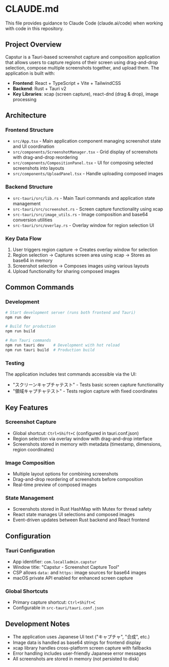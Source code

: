 # CLAUDE.md

This file provides guidance to Claude Code (claude.ai/code) when working with code in this repository.

## Project Overview

Capstur is a Tauri-based screenshot capture and composition application that allows users to capture regions of their screen using drag-and-drop selection, compose multiple screenshots together, and upload them. The application is built with:

- **Frontend**: React + TypeScript + Vite + TailwindCSS
- **Backend**: Rust + Tauri v2
- **Key Libraries**: xcap (screen capture), react-dnd (drag & drop), image processing

## Architecture

### Frontend Structure
- `src/App.tsx` - Main application component managing screenshot state and UI coordination
- `src/components/ScreenshotManager.tsx` - Grid display of screenshots with drag-and-drop reordering
- `src/components/CompositionPanel.tsx` - UI for composing selected screenshots into layouts
- `src/components/UploadPanel.tsx` - Handle uploading composed images

### Backend Structure
- `src-tauri/src/lib.rs` - Main Tauri commands and application state management
- `src-tauri/src/screenshot.rs` - Screen capture functionality using xcap
- `src-tauri/src/image_utils.rs` - Image composition and base64 conversion utilities
- `src-tauri/src/overlay.rs` - Overlay window for region selection UI

### Key Data Flow
1. User triggers region capture → Creates overlay window for selection
2. Region selection → Captures screen area using xcap → Stores as base64 in memory
3. Screenshot selection → Composes images using various layouts
4. Upload functionality for sharing composed images

## Common Commands

### Development
```bash
# Start development server (runs both frontend and Tauri)
npm run dev

# Build for production
npm run build

# Run Tauri commands
npm run tauri dev    # Development with hot reload
npm run tauri build  # Production build
```

### Testing
The application includes test commands accessible via the UI:
- "スクリーンキャプチャテスト" - Tests basic screen capture functionality
- "領域キャプチャテスト" - Tests region capture with fixed coordinates

## Key Features

### Screenshot Capture
- Global shortcut: `Ctrl+Shift+C` (configured in tauri.conf.json)
- Region selection via overlay window with drag-and-drop interface
- Screenshots stored in memory with metadata (timestamp, dimensions, region coordinates)

### Image Composition
- Multiple layout options for combining screenshots
- Drag-and-drop reordering of screenshots before composition
- Real-time preview of composed images

### State Management
- Screenshots stored in Rust HashMap with Mutex for thread safety
- React state manages UI selections and composed images
- Event-driven updates between Rust backend and React frontend

## Configuration

### Tauri Configuration
- App identifier: `com.localladmin.capstur`
- Window title: "Capstur - Screenshot Capture Tool"
- CSP allows `data:` and `https:` image sources for base64 images
- macOS private API enabled for enhanced screen capture

### Global Shortcuts
- Primary capture shortcut: `Ctrl+Shift+C`
- Configurable in `src-tauri/tauri.conf.json`

## Development Notes

- The application uses Japanese UI text ("キャプチャ", "合成", etc.)
- Image data is handled as base64 strings for frontend display
- xcap library handles cross-platform screen capture with fallbacks
- Error handling includes user-friendly Japanese error messages
- All screenshots are stored in memory (not persisted to disk)